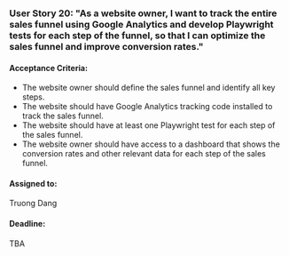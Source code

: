 ### User Story 20: "As a website owner, I want to track the entire sales funnel using Google Analytics and develop Playwright tests for each step of the funnel, so that I can optimize the sales funnel and improve conversion rates."

#### Acceptance Criteria: 
- The website owner should define the sales funnel and identify all key steps.
- The website should have Google Analytics tracking code installed to track the sales funnel.
- The website should have at least one Playwright test for each step of the sales funnel.
- The website owner should have access to a dashboard that shows the conversion rates and other relevant data for each step of the sales funnel.

#### Assigned to: 
Truong Dang

#### Deadline: 
TBA
